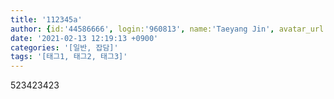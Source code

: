 ```yaml
---
title: '112345a'
author: {id:'44586666', login:'960813', name:'Taeyang Jin', avatar_url:'https://avatars.githubusercontent.com/u/44586666?v=4', bio:'모든 잘못은 전적으로 우리 프로그래머에게 있다.'}
date: '2021-02-13 12:19:13 +0900'
categories: '[일반, 잡담]'
tags: '[태그1, 태그2, 태그3]'
---
```

523423423
